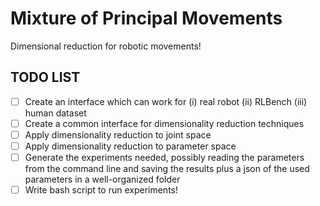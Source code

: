 # Mixture of Principal Movements
Dimensional reduction for robotic movements!

TODO LIST
---------
- [ ] Create an interface which can work for (i) real robot (ii) RLBench (iii) human dataset
- [ ] Create a common interface for dimensionality reduction techniques
- [ ] Apply dimensionality reduction to joint space
- [ ] Apply dimensionality reduction to parameter space
- [ ] Generate the experiments needed, possibly reading the parameters from the command line and saving the results plus a json of the used parameters in a well-organized folder
- [ ] Write bash script to run experiments!
